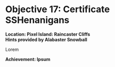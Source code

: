 # Objective 17: Certificate SSHenanigans
**Location: Pixel Island: Raincaster Cliffs**  
**Hints provided by Alabaster Snowball**

Lorem

**Achievement: Ipsum**
<!--stackedit_data:
eyJoaXN0b3J5IjpbLTIwMzk1MjQwMjcsLTIwMTAxOTI2M119
-->